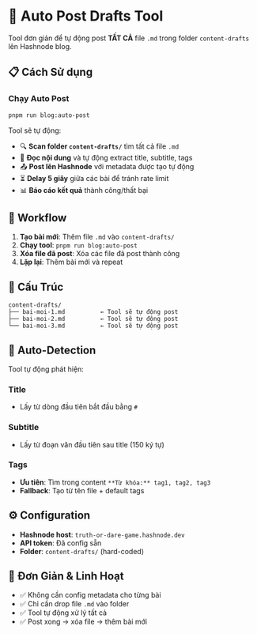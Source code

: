 # 🚀 Auto Post Drafts Tool

Tool đơn giản để tự động post **TẤT CẢ** file `.md` trong folder `content-drafts` lên Hashnode blog.

## 📋 Cách Sử dụng

### Chạy Auto Post

```bash
pnpm run blog:auto-post
```

Tool sẽ tự động:

- 🔍 **Scan folder `content-drafts/`** tìm tất cả file `.md`
- 📖 **Đọc nội dung** và tự động extract title, subtitle, tags
- 📤 **Post lên Hashnode** với metadata được tạo tự động
- ⏳ **Delay 5 giây** giữa các bài để tránh rate limit
- 📊 **Báo cáo kết quả** thành công/thất bại

## 🔄 Workflow

1. **Tạo bài mới**: Thêm file `.md` vào `content-drafts/`
2. **Chạy tool**: `pnpm run blog:auto-post`
3. **Xóa file đã post**: Xóa các file đã post thành công
4. **Lặp lại**: Thêm bài mới và repeat

## 📁 Cấu Trúc

```
content-drafts/
├── bai-moi-1.md          ← Tool sẽ tự động post
├── bai-moi-2.md          ← Tool sẽ tự động post
└── bai-moi-3.md          ← Tool sẽ tự động post
```

## 🤖 Auto-Detection

Tool tự động phát hiện:

### Title

- Lấy từ dòng đầu tiên bắt đầu bằng `# `

### Subtitle

- Lấy từ đoạn văn đầu tiên sau title (150 ký tự)

### Tags

- **Ưu tiên**: Tìm trong content `**Từ khóa:** tag1, tag2, tag3`
- **Fallback**: Tạo từ tên file + default tags

## ⚙️ Configuration

- **Hashnode host**: `truth-or-dare-game.hashnode.dev`
- **API token**: Đã config sẵn
- **Folder**: `content-drafts/` (hard-coded)

## 🎯 Đơn Giản & Linh Hoạt

- ✅ Không cần config metadata cho từng bài
- ✅ Chỉ cần drop file `.md` vào folder
- ✅ Tool tự động xử lý tất cả
- ✅ Post xong → xóa file → thêm bài mới

